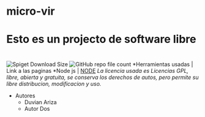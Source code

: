 # micro-vir
# Esto es un projecto de software libre <h1> 
![Spiget Download Size](https://img.shields.io/spiget/download-size/2.36%20gb?style=plastic)
![GitHub repo file count](https://img.shields.io/github/directory-file-count/099duvian/micro-vir?style=plastic)
*Herramientas usadas | Link a las paginas
*Node js | [NODE](https://nodejs.org/es/) 
*La licencia usada es Licencias GPL, libre, abierta y gratuita, se conserva los derechos de autos, pero permite su libre distribucion, modificacion y uso.*
* Autores
  * Duvian Ariza
  * Autor Dos
#


